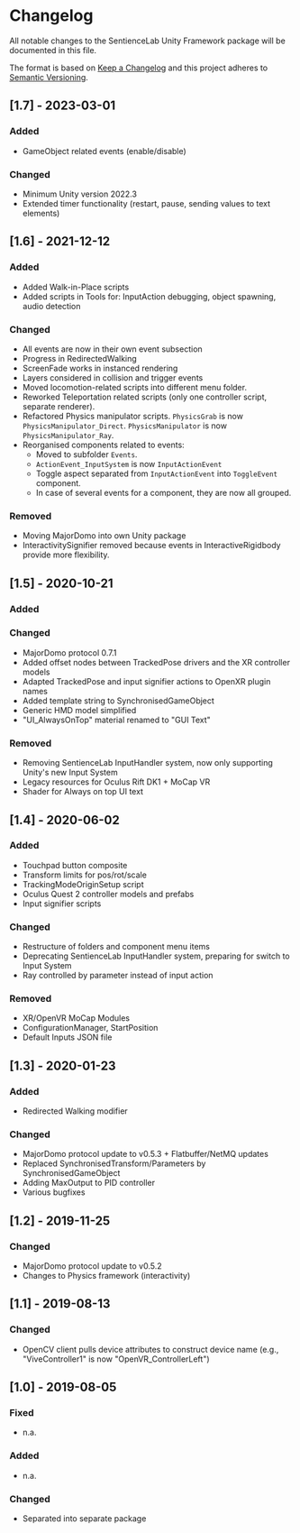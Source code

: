 # Changelog

All notable changes to the SentienceLab Unity Framework package will be documented in this file.

The format is based on [Keep a Changelog](http://keepachangelog.com/en/1.0.0/)
and this project adheres to [Semantic Versioning](http://semver.org/spec/v2.0.0.html).


## [1.7] - 2023-03-01

### Added

- GameObject related events (enable/disable)

### Changed

- Minimum Unity version 2022.3
- Extended timer functionality (restart, pause, sending values to text elements)


## [1.6] - 2021-12-12

### Added

- Added Walk-in-Place scripts
- Added scripts in Tools for: InputAction debugging, object spawning, audio detection

### Changed

- All events are now in their own event subsection
- Progress in RedirectedWalking
- ScreenFade works in instanced rendering
- Layers considered in collision and trigger events
- Moved locomotion-related scripts into different menu folder.
- Reworked Teleportation related scripts (only one controller script, separate renderer).
- Refactored Physics manipulator scripts. ``PhysicsGrab`` is now ``PhysicsManipulator_Direct``. ``PhysicsManipulator`` is now ``PhysicsManipulator_Ray``.
- Reorganised components related to events:
  - Moved to subfolder ``Events``.
  - ``ActionEvent_InputSystem`` is now ``InputActionEvent``
  - Toggle aspect separated from ``InputActionEvent`` into ``ToggleEvent`` component.
  - In case of several events for a component, they are now all grouped.

### Removed

- Moving MajorDomo into own Unity package
- InteractivitySignifier removed because events in InteractiveRigidbody provide more flexibility.


## [1.5] - 2020-10-21

### Added

### Changed

- MajorDomo protocol 0.7.1
- Added offset nodes between TrackedPose drivers and the XR controller models
- Adapted TrackedPose and input signifier actions to OpenXR plugin names
- Added template string to SynchronisedGameObject
- Generic HMD model simplified
- "UI_AlwaysOnTop" material renamed to "GUI Text"

### Removed

- Removing SentienceLab InputHandler system, now only supporting Unity's new Input System
- Legacy resources for Oculus Rift DK1 + MoCap VR
- Shader for Always on top UI text


## [1.4] - 2020-06-02

### Added

- Touchpad button composite
- Transform limits for pos/rot/scale
- TrackingModeOriginSetup script
- Oculus Quest 2 controller models and prefabs
- Input signifier scripts

### Changed

- Restructure of folders and component menu items
- Deprecating SentienceLab InputHandler system, preparing for switch to Input System
- Ray controlled by parameter instead of input action

### Removed

- XR/OpenVR MoCap Modules
- ConfigurationManager, StartPosition
- Default Inputs JSON file


## [1.3] - 2020-01-23

### Added

- Redirected Walking modifier

### Changed

- MajorDomo protocol update to v0.5.3 + Flatbuffer/NetMQ updates
- Replaced SynchronisedTransform/Parameters by SynchronisedGameObject
- Adding MaxOutput to PID controller
- Various bugfixes


## [1.2] - 2019-11-25

### Changed

- MajorDomo protocol update to v0.5.2
- Changes to Physics framework (interactivity)


## [1.1] - 2019-08-13

### Changed

- OpenCV client pulls device attributes to construct device name (e.g., "ViveController1" is now "OpenVR_ControllerLeft")


## [1.0] - 2019-08-05

### Fixed

- n.a.

### Added

- n.a.

### Changed

- Separated into separate package

